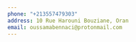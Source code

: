 ```yaml
---
phone: "+213557479303"
address: 10 Rue Harouni Bouziane, Oran
email: oussamabennaci@protonmail.com
---
```

